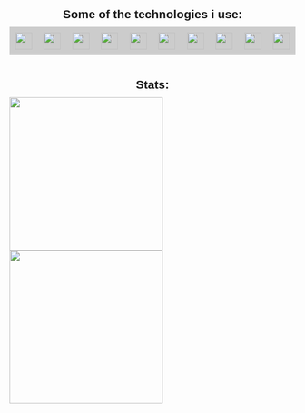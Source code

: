 <head>
    <link
      href="https://fonts.googleapis.com/css?family=DM Sans"
      rel="stylesheet"
    />
  </head>
  <body>
    <h2
      style="
        font-family: 'DM Sans', sans-serif;
        margin: 40px auto 10px auto;
        width: fit-content;
      "
    >
      Some of the technologies i use:
    </h2>
    <div id="grey-line"></div>
    <div
      id="badges"
      style="
        background-color: #cccccc;
        padding: 10px;
        display: flex;
        flex-wrap: wrap;
        justify-content: space-between;
      "
    >
      <img
        style="height: 30px"
        src="https://img.shields.io/badge/-JavaScript-black?style=flat-square&amp;logo=javascript"
      />
      <img
        style="height: 30px"
        src="https://img.shields.io/badge/-Nodejs-black?style=flat-square&amp;logo=Node.js"
      />
      <img
        style="height: 30px"
        src="https://img.shields.io/badge/-Python-black?style=flat-square&amp;logo=Python"
      />
      <img
        style="height: 30px"
        src="https://img.shields.io/badge/-React-black?style=flat-square&amp;logo=react"
      />
      <img
        style="height: 30px"
        src="https://img.shields.io/badge/-java-E34A86?style=flat-square&amp;logo=java"
      />
      <img
        style="height: 30px"
        src="https://img.shields.io/badge/-MongoDB-black?style=flat-square&amp;logo=mongodb"
      />
      <img
        style="height: 30px"
        src="https://img.shields.io/badge/-PostgreSQL-336791?style=flat-square&amp;logo=postgresql"
      />
      <img
        style="height: 30px"
        src="https://img.shields.io/badge/-Heroku-430098?style=flat-square&amp;logo=heroku"
      />
      <img
        style="height: 30px"
        src="https://img.shields.io/badge/-Docker-black?style=flat-square&amp;logo=docker"
      />
      <img
        style="height: 30px"
        src="https://img.shields.io/badge/-Git-black?style=flat-square&amp;logo=git"
      />
    </div>
    <h2
      style="
        font-family: 'DM Sans', sans-serif;
        margin: 40px auto 10px auto;
        width: fit-content;
      "
    >
      Stats:
    </h2>
    <div
      align=center
      id="stats"
      style="display: flex; flex-wrap: wrap; justify-content: space-between"
    >
      <img
        style="height: 270px"
        src="https://github-readme-stats-one-gilt.vercel.app/api?username=andersholt"
      />
      <img
        style="height: 270px"
        src="https://github-readme-stats-one-gilt.vercel.app/api/top-langs/?username=andersholt&hide=css"
      />
    </div>
  </body>

